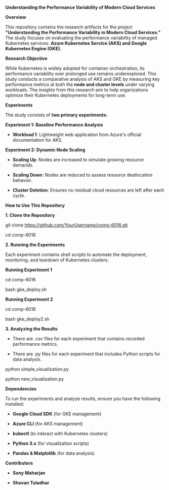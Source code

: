 **Understanding the Performance Variability of Modern Cloud Services**

**Overview**

This repository contains the research artifacts for the project
**\"Understanding the Performance Variability in Modern Cloud
Services.\"** The study focuses on evaluating the performance
variability of managed Kubernetes services: **Azure Kubernetes Service
(AKS) and Google Kubernetes Engine (GKE).**

**Research Objective**

While Kubernetes is widely adopted for container orchestration, its
performance variability over prolonged use remains underexplored. This
study conducts a comparative analysis of AKS and GKE by measuring key
performance metrics at both the **node and cluster levels** under
varying workloads. The insights from this research aim to help
organizations optimize their Kubernetes deployments for long-term use.

**Experiments**

The study consists of **two primary experiments:**

**Experiment 1: Baseline Performance Analysis**

-   **Workload 1**: Lightweight web application from Azure's official
    documentation for AKS.

**Experiment 2: Dynamic Node Scaling**

-   **Scaling Up**: Nodes are increased to simulate growing resource
    demands.

-   **Scaling Down**: Nodes are reduced to assess resource deallocation
    behavior.

-   **Cluster Deletion**: Ensures no residual cloud resources are left
    after each cycle.

**How to Use This Repository**

**1. Clone the Repository**

git clone https://github.com/YourUsername/comp-6016.git

cd comp-6016

**2. Running the Experiments**

Each experiment contains shell scripts to automate the deployment,
monitoring, and teardown of Kubernetes clusters.

**Running Experiment 1**

cd comp-6016

bash gke_deploy.sh

**Running Experiment 2**

cd comp-6016

bash gke_deploy2.sh

**3. Analyzing the Results**

-   There are .csv files for each experiment that contains recorded
    performance metrics.

-   There are .py files for each experiment that includes Python scripts
    for data analysis.

python simple_visualization.py

python new_visualization.py

**Dependencies**

To run the experiments and analyze results, ensure you have the
following installed:

-   **Google Cloud SDK** (for GKE management)

-   **Azure CLI** (for AKS management)

-   **kubectl** (to interact with Kubernetes clusters)

-   **Python 3.x** (for visualization scripts)

-   **Pandas & Matplotlib** (for data analysis)

**Contributors**

-   **Sony Maharjan**

-   **Shovan Tuladhar**
